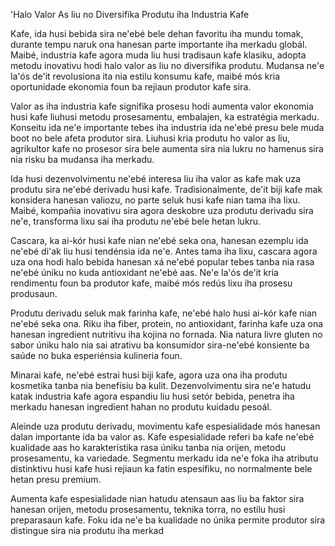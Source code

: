 'Halo Valor As liu no Diversifika Produtu iha Industria Kafe 

Kafe, ida husi bebida sira ne'ebé bele dehan favoritu iha mundu tomak, durante tempu naruk ona hanesan parte importante iha merkadu globál. Maibé, industria kafe agora muda liu husi tradisaun kafe klasiku, adopta metodu inovativu hodi halo valor as liu no diversifika produtu. Mudansa ne'e la'ós de'it revolusiona ita nia estilu konsumu kafe, maibé mós kria oportunidade ekonomia foun ba rejiaun produtor kafe sira.

Valor as iha industria kafe signifika prosesu hodi aumenta valor ekonomia husi kafe liuhusi metodu prosesamentu, embalajen, ka estratégia merkadu. Konseitu ida ne'e importante tebes iha industria ida ne'ebé presu bele muda boot no bele afeta produtor sira. Liuhusi kria produtu ho valor as liu, agrikultor kafe no prosesor sira bele aumenta sira nia lukru no hamenus sira nia risku ba mudansa iha merkadu.

Ida husi dezenvolvimentu ne'ebé interesa liu iha valor as kafe mak uza produtu sira ne'ebé derivadu husi kafe. Tradisionalmente, de'it biji kafe mak konsidera hanesan valiozu, no parte seluk husi kafe nian tama iha lixu. Maibé, kompañia inovativu sira agora deskobre uza produtu derivadu sira ne'e, transforma lixu sai iha produtu ne'ebé bele hetan lukru.

Cascara, ka ai-kór husi kafe nian ne'ebé seka ona, hanesan ezemplu ida ne'ebé di'ak liu husi tendénsia ida ne'e. Antes tama iha lixu, cascara agora uza ona hodi halo bebida hanesan xá ne'ebé popular tebes tanba nia rasa ne'ebé úniku no kuda antioxidant ne'ebé aas. Ne'e la'ós de'it kria rendimentu foun ba produtor kafe, maibé mós redús lixu iha prosesu produsaun.

Produtu derivadu seluk mak farinha kafe, ne'ebé halo husi ai-kór kafe nian ne'ebé seka ona. Riku iha fiber, protein, no antioxidant, farinha kafe uza ona hanesan ingredient nutritivu iha kojina no fornada. Nia natura livre gluten no sabor úniku halo nia sai atrativu ba konsumidor sira-ne'ebé konsiente ba saúde no buka esperiénsia kulineria foun.

Minarai kafe, ne'ebé estrai husi biji kafe, agora uza ona iha produtu kosmetika tanba nia benefísiu ba kulit. Dezenvolvimentu sira ne'e hatudu katak industria kafe agora espandiu liu husi setór bebida, penetra iha merkadu hanesan ingredient hahan no produtu kuidadu pesoál.

Aleinde uza produtu derivadu, movimentu kafe espesialidade mós hanesan dalan importante ida ba valor as. Kafe espesialidade referi ba kafe ne'ebé kualidade aas ho karakterístika rasa úniku tanba nia orijen, metodu prosesamentu, ka variedade. Segmentu merkadu ida ne'e foka iha atributu distinktivu husi kafe husi rejiaun ka fatin espesífiku, no normalmente bele hetan presu premium.

Aumenta kafe espesialidade nian hatudu atensaun aas liu ba faktor sira hanesan orijen, metodu prosesamentu, teknika torra, no estilu husi preparasaun kafe. Foku ida ne'e ba kualidade no únika permite produtor sira distingue sira nia produtu iha merkad